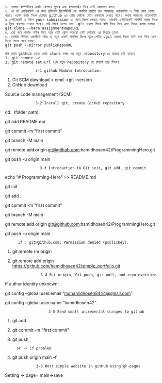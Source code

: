 ```
১. তোমার কম্পিউটারে একটা ফোল্ডার খুলবে এবং কমান্ডলাইন দিয়ে সেই ফোল্ডারে যাবে। 
২. যে যে এসাইনমেন্ট এর জন্য প্রাইভেট রিপোজিটরি কে পাবলিক করতে চাও আমাদের ওয়েবসাইট এ গিয়ে সেটা ওপেন করো। ওপেন করার লিংক তোমার github এর হোম পেইজে গেলে বামপাশে দেখতে পাবে। অথবা আমাদের ওয়েবসাইট এ এসাইনমেন্ট এ গিলে your submission এ গেলে লিংক দেখতে পাবে। এমনকি এসাইনমেন্ট সাবমিট করার লিংক এ ক্লিক করলেও দেখতে পাবে। সেই লিংক ওপেন করে .git ওয়ালা লিংক কপি নিয়ে নিয়ে এসে নিচের কমান্ড চালাও 
git clone --bare assignmentRepoURL
৪. cd করে কমান্ড লাইন দিয়ে নতুন যেটা ক্লোন করেছো সেই ফোল্ডার এর ভিতরে ঢুকো 
৫. তোমার গিটহাব একাউন্টে গিয়ে এ নতুন একটা পাবলিক রিপো খুলে সেটার .git ওয়ালা লিংক কপি করে নিয়ে এসে নিচের মতো করে বসাও 
git push --mirror publicRepoURL 
```

```
যদি কোন github থেকে কোড clone করার পর নতুন repository তে রাখতে চাই তাহলে 
1. git remote -v
2. git remote set-url (যে নতুন repository তে রাখবো তার লিংক)
```



                  3-1 github Module Introduction

  1. Git SCM download = cmd ->git –version
  2. GitHub download
  
Source code management (SCM)

                  3-2 Install git, create GitHub repository

cd.. (folder path)

git add README.md

git commit -m "first commit"

git branch -M main

git remote add origin git@github.com:hamidhosen42/ProgrammingHero.git 

git push -u origin main

                    3-3 Introduction to Git init, git add, git commit

echo "# Programming-Hero" >> README.md

git init

git add .

git commit -m "first commit"

git branch -M main

git remote add origin git@github.com:hamidhosen42/ProgrammingHero.git 

git push -u origin main

          if : git@github.com: Permission denied (publickey).
          
  1. git remote rm origin
  2. git remote add origin https://github.com/hamidhosen42/simple_portfolio.git

                      3-4 Set origin, Git push, git pull, and repo overview

If author identity unknown:

git config –global user.email “mdhamidhosen8444@gmail.com”

git config –global user.name “hamidhosen42”

                        3-5 Send small incremental changes to github
   1. git add .
   2. git commit -m "first commit"
   3. git push
   
            or -> if problem

   4. git push origin main –f

                     3-6 Host simple website in gitHub using gh-pages

Setting -> page= main->save
